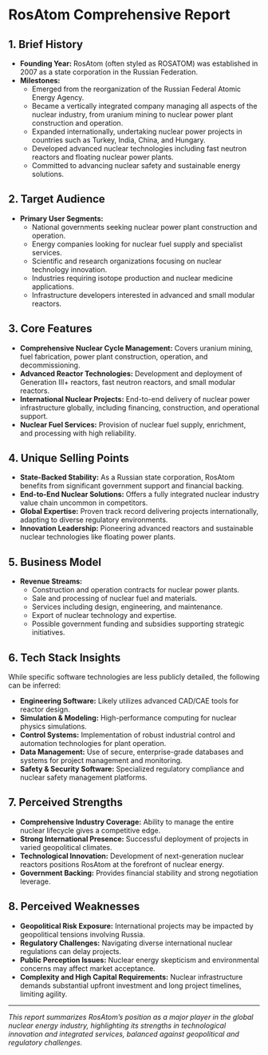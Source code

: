 # RosAtom Comprehensive Report

## 1. Brief History
- **Founding Year:** RosAtom (often styled as ROSATOM) was established in 2007 as a state corporation in the Russian Federation.
- **Milestones:**
  - Emerged from the reorganization of the Russian Federal Atomic Energy Agency.
  - Became a vertically integrated company managing all aspects of the nuclear industry, from uranium mining to nuclear power plant construction and operation.
  - Expanded internationally, undertaking nuclear power projects in countries such as Turkey, India, China, and Hungary.
  - Developed advanced nuclear technologies including fast neutron reactors and floating nuclear power plants.
  - Committed to advancing nuclear safety and sustainable energy solutions.

## 2. Target Audience
- **Primary User Segments:**
  - National governments seeking nuclear power plant construction and operation.
  - Energy companies looking for nuclear fuel supply and specialist services.
  - Scientific and research organizations focusing on nuclear technology innovation.
  - Industries requiring isotope production and nuclear medicine applications.
  - Infrastructure developers interested in advanced and small modular reactors.
  
## 3. Core Features
- **Comprehensive Nuclear Cycle Management:** Covers uranium mining, fuel fabrication, power plant construction, operation, and decommissioning.
- **Advanced Reactor Technologies:** Development and deployment of Generation III+ reactors, fast neutron reactors, and small modular reactors.
- **International Nuclear Projects:** End-to-end delivery of nuclear power infrastructure globally, including financing, construction, and operational support.
- **Nuclear Fuel Services:** Provision of nuclear fuel supply, enrichment, and processing with high reliability.
  
## 4. Unique Selling Points
- **State-Backed Stability:** As a Russian state corporation, RosAtom benefits from significant government support and financial backing.
- **End-to-End Nuclear Solutions:** Offers a fully integrated nuclear industry value chain uncommon in competitors.
- **Global Expertise:** Proven track record delivering projects internationally, adapting to diverse regulatory environments.
- **Innovation Leadership:** Pioneering advanced reactors and sustainable nuclear technologies like floating power plants.
  
## 5. Business Model
- **Revenue Streams:**
  - Construction and operation contracts for nuclear power plants.
  - Sale and processing of nuclear fuel and materials.
  - Services including design, engineering, and maintenance.
  - Export of nuclear technology and expertise.
  - Possible government funding and subsidies supporting strategic initiatives.
  
## 6. Tech Stack Insights
While specific software technologies are less publicly detailed, the following can be inferred:
- **Engineering Software:** Likely utilizes advanced CAD/CAE tools for reactor design.
- **Simulation & Modeling:** High-performance computing for nuclear physics simulations.
- **Control Systems:** Implementation of robust industrial control and automation technologies for plant operation.
- **Data Management:** Use of secure, enterprise-grade databases and systems for project management and monitoring.
- **Safety & Security Software:** Specialized regulatory compliance and nuclear safety management platforms.
  
## 7. Perceived Strengths
- **Comprehensive Industry Coverage:** Ability to manage the entire nuclear lifecycle gives a competitive edge.
- **Strong International Presence:** Successful deployment of projects in varied geopolitical climates.
- **Technological Innovation:** Development of next-generation nuclear reactors positions RosAtom at the forefront of nuclear energy.
- **Government Backing:** Provides financial stability and strong negotiation leverage.
  
## 8. Perceived Weaknesses
- **Geopolitical Risk Exposure:** International projects may be impacted by geopolitical tensions involving Russia.
- **Regulatory Challenges:** Navigating diverse international nuclear regulations can delay projects.
- **Public Perception Issues:** Nuclear energy skepticism and environmental concerns may affect market acceptance.
- **Complexity and High Capital Requirements:** Nuclear infrastructure demands substantial upfront investment and long project timelines, limiting agility.

---

*This report summarizes RosAtom’s position as a major player in the global nuclear energy industry, highlighting its strengths in technological innovation and integrated services, balanced against geopolitical and regulatory challenges.*